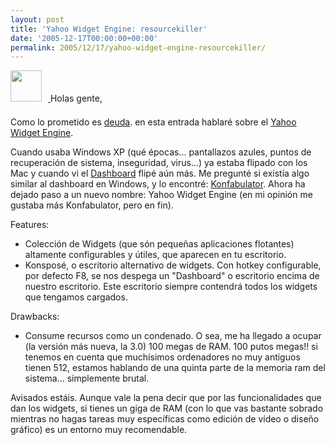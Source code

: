 ```yaml
---
layout: post
title: 'Yahoo Widget Engine: resourcekiller'
date: '2005-12-17T00:00:00+00:00'
permalink: 2005/12/17/yahoo-widget-engine-resourcekiller/
---
```

<a href="http://widgets.yahoo.com/"><img alt="" border="0" src="http://widgets.yahoo.com/images/home/maintile/icon.gif" style="float:center; margin:0 10px 10px 0;cursor:pointer; cursor:hand;width: 50px;"/></a><a href="http://widgets.yahoo.com/">
</a>
Holas gente,

Como lo prometido es <a href="http://resistancefutile.blogspot.com/2005/12/entre-retos-disculpas-y-deberes.html">deuda</a>.
en esta entrada hablar&#233; sobre el <a href="http://widgets.yahoo.com/">Yahoo Widget Engine</a>.

Cuando usaba Windows XP (qu&#233; &#233;pocas... pantallazos azules, puntos de recuperaci&#243;n de sistema, inseguridad, virus...) ya estaba flipado con los Mac y cuando vi el <a href="http://www.apple.com/macosx/features/dashboard/">Dashboard</a> flip&#233; a&#250;n m&#225;s. Me pregunt&#233; si exist&#237;a algo similar al dashboard en Windows, y lo encontr&#233;: <a href="http://en.wikipedia.org/wiki/Konfabulator">Konfabulator</a>. Ahora ha dejado paso a un nuevo nombre: Yahoo Widget Engine (en mi opini&#243;n me gustaba m&#225;s Konfabulator, pero en fin).

Features:

- Colecci&#243;n de Widgets (que s&#243;n peque&#241;as aplicaciones flotantes) altamente configurables y &#250;tiles, que aparecen en tu escritorio.
- Konspos&#233;, o escritorio alternativo de widgets. Con hotkey configurable, por defecto F8, se nos despega un "Dashboard" o escritorio encima de nuestro escritorio. Este escritorio siempre contendr&#225; todos los widgets que tengamos cargados.

Drawbacks:

- Consume recursos como un condenado. O sea, me ha llegado a ocupar (la versi&#243;n m&#225;s nueva, la 3.0) 100 megas de RAM. 100 putos megas!! si tenemos en cuenta que much&#237;simos ordenadores no muy antiguos tienen 512, estamos hablando de una quinta parte de la memoria ram del sistema... simplemente brutal.

Avisados est&#225;is. Aunque vale la pena decir que por las funcionalidades que dan los widgets, si tienes un giga de RAM (con lo que vas bastante sobrado mientras no hagas tareas muy espec&#237;ficas como edici&#243;n de v&#237;deo o dise&#241;o gr&#225;fico) es un entorno muy recomendable.
